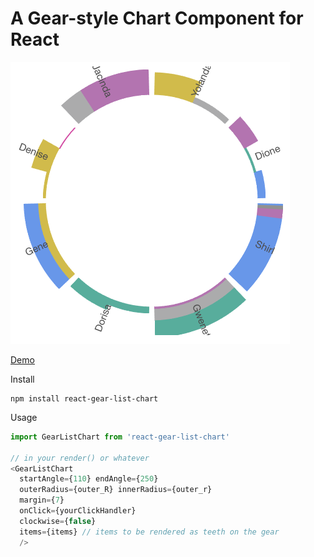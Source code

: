 # A Gear-style Chart Component for React

![sample](./img/sample.png)

[Demo](http://todo)

Install

```
npm install react-gear-list-chart
```

Usage

```javascript
import GearListChart from 'react-gear-list-chart'

// in your render() or whatever
<GearListChart 
  startAngle={110} endAngle={250} 
  outerRadius={outer_R} innerRadius={outer_r}
  margin={7}
  onClick={yourClickHandler}
  clockwise={false}
  items={items} // items to be rendered as teeth on the gear
  />

```